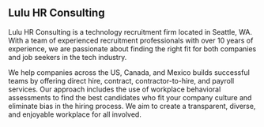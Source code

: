## Lulu HR Consulting

Lulu HR Consulting is a technology recruitment firm located in Seattle, WA. With a team of experienced recruitment professionals with over 10 years of experience, we are passionate about finding the right fit for both companies and job seekers in the tech industry.

We help companies across the US, Canada, and Mexico builds successful teams by offering direct hire, contract, contractor-to-hire, and payroll services. Our approach includes the use of workplace behavioral assessments to find the best candidates who fit your company culture and eliminate bias in the hiring process. We aim to create a transparent, diverse, and enjoyable workplace for all involved.


